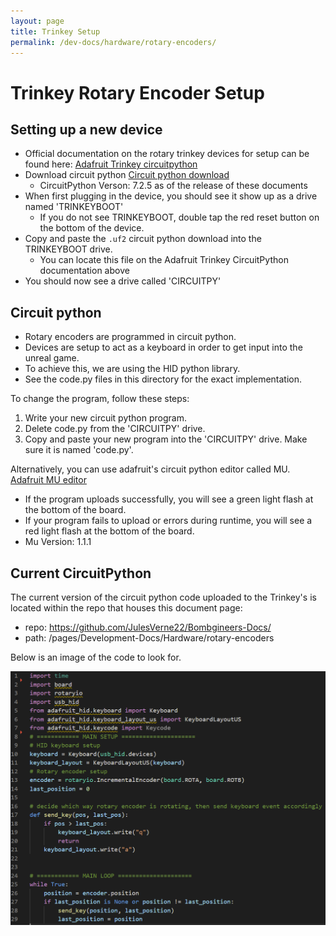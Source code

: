```yaml
---
layout: page
title: Trinkey Setup
permalink: /dev-docs/hardware/rotary-encoders/
---
```


# Trinkey Rotary Encoder Setup

## Setting up a new device
- Official documentation on the rotary trinkey devices for setup can be found here: [Adafruit Trinkey circuitpython](https://learn.adafruit.com/adafruit-rotary-trinkey/circuitpython)
- Download circuit python [Circuit python download](https://learn.adafruit.com/welcome-to-circuitpython/installing-circuitpython)
    - CircuitPython Verson: 7.2.5 as of the release of these documents
- When first plugging in the device, you should see it show up as a drive named 'TRINKEYBOOT'
    - If you do not see TRINKEYBOOT, double tap the red reset button on the bottom of the device.
- Copy and paste the `.uf2` circuit python download into the TRINKEYBOOT drive.
    - You can locate this file on the Adafruit Trinkey CircuitPython documentation above
- You should now see a drive called 'CIRCUITPY'

## Circuit python
- Rotary encoders are programmed in circuit python.
- Devices are setup to act as a keyboard in order to get input into the unreal game.
- To achieve this, we are using the HID python library.
- See the code.py files in this directory for the exact implementation.

To change the program, follow these steps:
1. Write your new circuit python program.
2. Delete code.py from the 'CIRCUITPY' drive.
3. Copy and paste your new program into the 'CIRCUITPY' drive. Make sure it is named 'code.py'.

Alternatively, you can use adafruit's circuit python editor called MU. [Adafruit MU editor](https://learn.adafruit.com/adafruit-rotary-trinkey/installing-mu-editor)

- If the program uploads successfully, you will see a green light flash at the bottom of the board.
- If your program fails to upload or errors during runtime, you will see a red light flash at the bottom of the board.
- Mu Version: 1.1.1

## Current CircuitPython

The current version of the circuit python code uploaded to the Trinkey's is located within the repo that houses this document page: 
- repo: https://github.com/JulesVerne22/Bombgineers-Docs/
- path: /pages/Development-Docs/Hardware/rotary-encoders

Below is an image of the code to look for.

![Rotary Encoder Code](./rotary-encoder-code.png)

